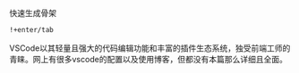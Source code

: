 快速生成骨架

```html
!+enter/tab
```

VSCode以其轻量且强大的代码编辑功能和丰富的插件生态系统，独受前端工师的青睐。网上有很多vscode的配置以及使用博客，但都没有本篇那么详细且全面。